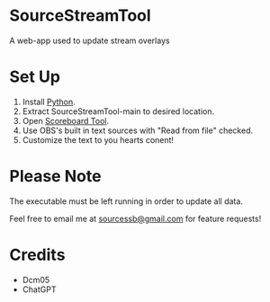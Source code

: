 
# SourceStreamTool
A web-app used to update stream overlays

# Set Up
1. Install [Python](https://www.python.org/downloads/).
2. Extract SourceStreamTool-main to desired location.
3. Open [Scoreboard Tool](http://127.0.0.1:5000/).
4. Use OBS's built in text sources with "Read from file" checked.
5. Customize the text to you hearts conent!

# Please Note
The executable must be left running in order to update all data.

Feel free to email me at sourcessb@gmail.com for feature requests!

# Credits
- Dcm05
- ChatGPT

